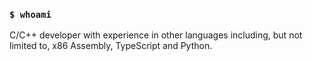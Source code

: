 ### `$ whoami`

C/C++ developer with experience in other languages including, but not limited to, x86 Assembly, TypeScript and Python.
